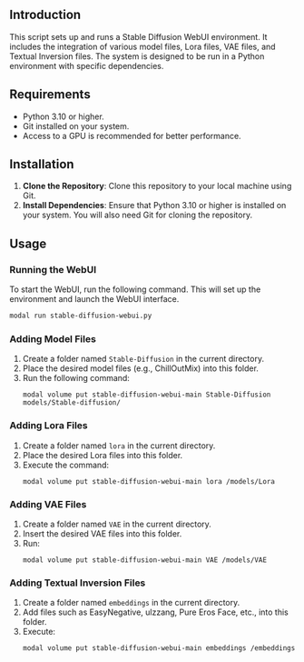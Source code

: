 ## Introduction
This script sets up and runs a Stable Diffusion WebUI environment. It includes the integration of various model files, Lora files, VAE files, and Textual Inversion files. The system is designed to be run in a Python environment with specific dependencies.

## Requirements
- Python 3.10 or higher.
- Git installed on your system.
- Access to a GPU is recommended for better performance.

## Installation
1. **Clone the Repository**: Clone this repository to your local machine using Git.
2. **Install Dependencies**: Ensure that Python 3.10 or higher is installed on your system. You will also need Git for cloning the repository.

## Usage
### Running the WebUI
To start the WebUI, run the following command. This will set up the environment and launch the WebUI interface.
   ```bash
   modal run stable-diffusion-webui.py
   ```
   
### Adding Model Files
1. Create a folder named `Stable-Diffusion` in the current directory.
2. Place the desired model files (e.g., ChillOutMix) into this folder.
3. Run the following command:
   ```
   modal volume put stable-diffusion-webui-main Stable-Diffusion models/Stable-diffusion/
   ```

### Adding Lora Files
1. Create a folder named `lora` in the current directory.
2. Place the desired Lora files into this folder.
3. Execute the command:
   ```
   modal volume put stable-diffusion-webui-main lora /models/Lora
   ```

### Adding VAE Files
1. Create a folder named `VAE` in the current directory.
2. Insert the desired VAE files into this folder.
3. Run:
   ```
   modal volume put stable-diffusion-webui-main VAE /models/VAE
   ```

### Adding Textual Inversion Files
1. Create a folder named `embeddings` in the current directory.
2. Add files such as EasyNegative, ulzzang, Pure Eros Face, etc., into this folder.
3. Execute:
   ```
   modal volume put stable-diffusion-webui-main embeddings /embeddings
   ```
